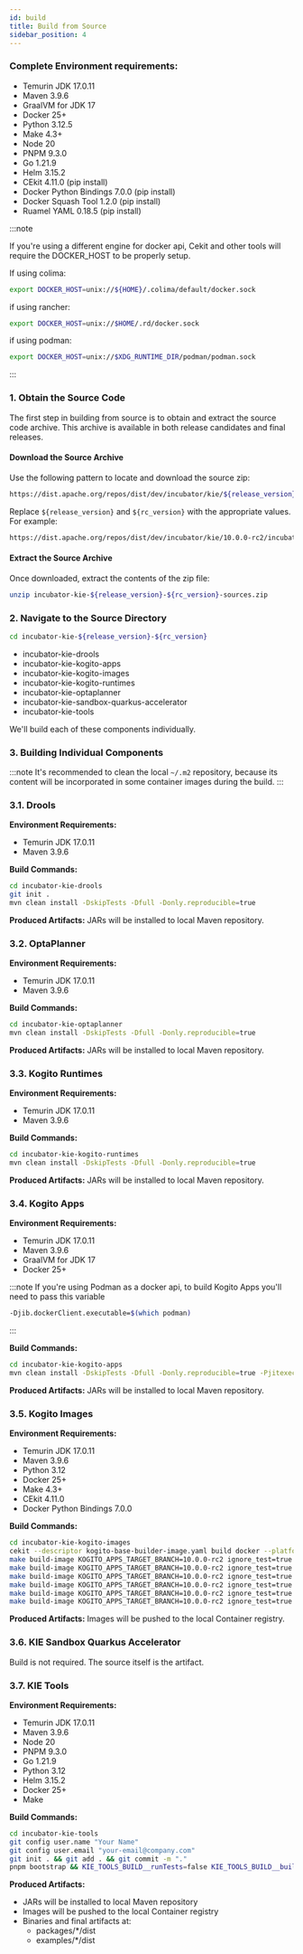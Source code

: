 ```yaml
---
id: build
title: Build from Source
sidebar_position: 4
---
```


### Complete Environment requirements:

- Temurin JDK 17.0.11
- Maven 3.9.6
- GraalVM for JDK 17
- Docker 25+
- Python 3.12.5
- Make 4.3+
- Node 20
- PNPM 9.3.0
- Go 1.21.9
- Helm 3.15.2 
- CEkit 4.11.0 (pip install)
- Docker Python Bindings 7.0.0 (pip install)
- Docker Squash Tool 1.2.0 (pip install)
- Ruamel YAML 0.18.5 (pip install)

:::note

If you're using a different engine for docker api, Cekit and other tools will require the DOCKER_HOST to be properly setup.

If using colima:
 ```bash
 export DOCKER_HOST=unix://${HOME}/.colima/default/docker.sock
 ```

if using rancher:

 ```bash
 export DOCKER_HOST=unix://$HOME/.rd/docker.sock
 ```

if using podman:

 ```bash
 export DOCKER_HOST=unix://$XDG_RUNTIME_DIR/podman/podman.sock
 ```

:::

### 1. Obtain the Source Code

The first step in building from source is to obtain and extract the source code archive. This archive is available in both release candidates and final releases.

#### Download the Source Archive

Use the following pattern to locate and download the source zip:

```bash
https://dist.apache.org/repos/dist/dev/incubator/kie/${release_version}-${rc_version}/incubator-kie-${release_version}-${rc_version}-sources.zip
```

Replace `${release_version}` and `${rc_version}` with the appropriate values. For example:


```bash
https://dist.apache.org/repos/dist/dev/incubator/kie/10.0.0-rc2/incubator-kie-10.0.0-rc2-sources.zip
```

#### Extract the Source Archive

Once downloaded, extract the contents of the zip file:

```bash
unzip incubator-kie-${release_version}-${rc_version}-sources.zip
```

### 2. Navigate to the Source Directory

```bash
cd incubator-kie-${release_version}-${rc_version}
```

- incubator-kie-drools
- incubator-kie-kogito-apps
- incubator-kie-kogito-images
- incubator-kie-kogito-runtimes
- incubator-kie-optaplanner
- incubator-kie-sandbox-quarkus-accelerator
- incubator-kie-tools

We'll build each of these components individually.

### 3. Building Individual Components

:::note
It's recommended to clean the local `~/.m2` repository, because its content will be incorporated in some container images during the build.
:::

### 3.1. Drools

**Environment Requirements:**
- Temurin JDK 17.0.11
- Maven 3.9.6

**Build Commands:**
```bash
cd incubator-kie-drools
git init .
mvn clean install -DskipTests -Dfull -Donly.reproducible=true
```

**Produced Artifacts:** JARs will be installed to local Maven repository.

### 3.2. OptaPlanner

**Environment Requirements:**
- Temurin JDK 17.0.11
- Maven 3.9.6

**Build Commands:**
```bash
cd incubator-kie-optaplanner
mvn clean install -DskipTests -Dfull -Donly.reproducible=true
```

**Produced Artifacts:** JARs will be installed to local Maven repository.

### 3.3. Kogito Runtimes

**Environment Requirements:**
- Temurin JDK 17.0.11
- Maven 3.9.6

**Build Commands:**
```bash
cd incubator-kie-kogito-runtimes
mvn clean install -DskipTests -Dfull -Donly.reproducible=true
```

**Produced Artifacts:** JARs will be installed to local Maven repository.

### 3.4. Kogito Apps

**Environment Requirements:**
- Temurin JDK 17.0.11
- Maven 3.9.6
- GraalVM for JDK 17
- Docker 25+

:::note
If you're using Podman as a docker api, to build Kogito Apps you'll need to pass this variable

 ```bash
 -Djib.dockerClient.executable=$(which podman)
 ```
:::

**Build Commands:**
```bash
cd incubator-kie-kogito-apps
mvn clean install -DskipTests -Dfull -Donly.reproducible=true -Pjitexecutor-native
```

**Produced Artifacts:** JARs will be installed to local Maven repository.

### 3.5. Kogito Images

**Environment Requirements:**
- Temurin JDK 17.0.11
- Maven 3.9.6
- Python 3.12
- Docker 25+
- Make 4.3+
- CEkit 4.11.0
- Docker Python Bindings 7.0.0

**Build Commands:**
```bash
cd incubator-kie-kogito-images
cekit --descriptor kogito-base-builder-image.yaml build docker --platform linux/amd64
make build-image KOGITO_APPS_TARGET_BRANCH=10.0.0-rc2 ignore_test=true image_name=kogito-data-index-ephemeral
make build-image KOGITO_APPS_TARGET_BRANCH=10.0.0-rc2 ignore_test=true image_name=kogito-data-index-postgresql
make build-image KOGITO_APPS_TARGET_BRANCH=10.0.0-rc2 ignore_test=true image_name=kogito-jit-runner
make build-image KOGITO_APPS_TARGET_BRANCH=10.0.0-rc2 ignore_test=true image_name=kogito-jobs-service-allinone
make build-image KOGITO_APPS_TARGET_BRANCH=10.0.0-rc2 ignore_test=true image_name=kogito-jobs-service-ephemeral
make build-image KOGITO_APPS_TARGET_BRANCH=10.0.0-rc2 ignore_test=true image_name=kogito-jobs-service-postgresql
```

**Produced Artifacts:** Images will be pushed to the local Container registry.

### 3.6. KIE Sandbox Quarkus Accelerator

Build is not required. The source itself is the artifact.

### 3.7. KIE Tools

**Environment Requirements:**
- Temurin JDK 17.0.11
- Maven 3.9.6
- Node 20
- PNPM 9.3.0
- Go 1.21.9
- Python 3.12
- Helm 3.15.2
- Docker 25+
- Make

**Build Commands:**
```bash
cd incubator-kie-tools
git config user.name "Your Name"
git config user.email "your-email@company.com"
git init . && git add . && git commit -m "."
pnpm bootstrap && KIE_TOOLS_BUILD__runTests=false KIE_TOOLS_BUILD__buildExamples=true KIE_TOOLS_BUILD__buildContainerImages=true pnpm -r --workspace-concurrency=1 build:prod && echo 'BUILD SUCCESS! 🎉' || echo 'BUILD FAILURE ❌'
```

**Produced Artifacts:**
- JARs will be installed to local Maven repository
- Images will be pushed to the local Container registry
- Binaries and final artifacts at:
  - packages/*/dist
  - examples/*/dist
